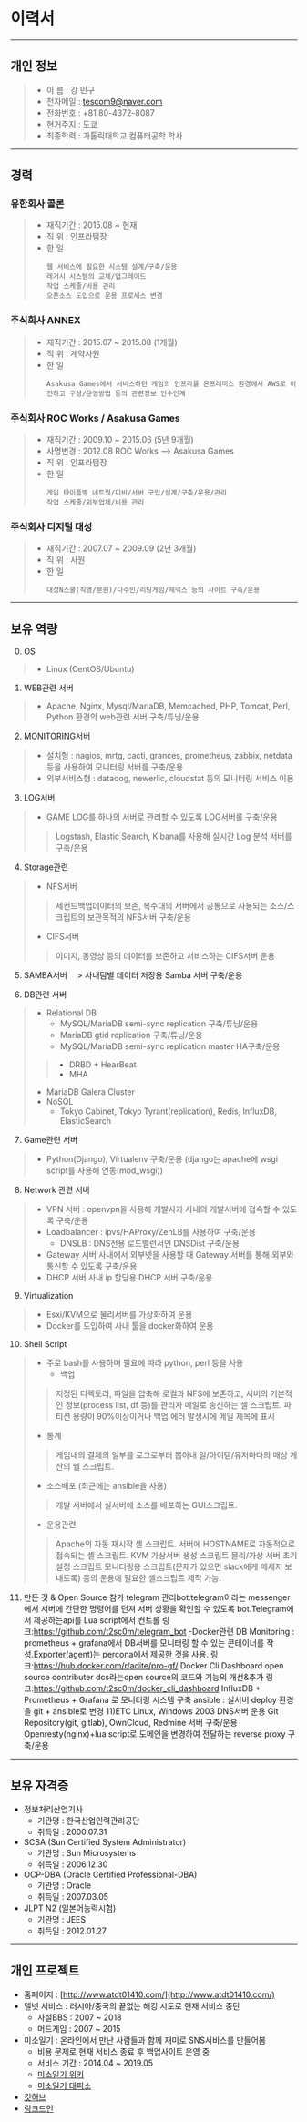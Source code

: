 # 이력서
---
## 개인 정보
> - 이   름 : 강 민구
> - 전자메일 : tescom9@naver.com
> - 전화번호 : +81 80-4372-8087
> - 현거주지 : 도쿄
> - 최종학력 : 가톨릭대학교 컴퓨터공학 학사
---

## 경력
### 유한회사 콜론
> - 재직기간 : 2015.08 ~ 현재
> - 직   위 : 인프라팀장
> - 한 일
>   ```script
>   웹 서비스에 필요한 시스템 설계/구축/운용
>   레거시 시스템의 교체/업그레이드
>   작업 스케줄/비용 관리
>   오픈소스 도입으로 운용 프로세스 변경
>   ```


### 주식회사 ANNEX
> - 재직기간 : 2015.07 ~ 2015.08 (1개월)
> - 직   위 : 계약사원
> - 한 일
>   ```script
>   Asakusa Games에서 서비스하던 게임의 인프라를 온프레미스 환경에서 AWS로 이전하고 구성/운영방법 등의 관련정보 인수인계
>   ```

### 주식회사 ROC Works / Asakusa Games
> - 재직기간 : 2009.10 ~ 2015.06 (5년 9개월)
> - 사명변경 : 2012.08 ROC Works --> Asakusa Games
> - 직   위 : 인프라팀장
> - 한 일
>   ```script
>   게임 타이틀별 네트웍/디비/서버 구입/설계/구축/운용/관리
>   작업 스케줄/외부업체/비용 관리
>   ```

### 주식회사 디지털 대성
> - 재직기간 : 2007.07 ~ 2009.09 (2년 3개월)
> - 직   위 : 사원
> - 한 일
>   ```script
>   대성N스쿨(직영/분원)/다수인/리딩게임/제넥스 등의 사이트 구축/운용
>   ```
---

## 보유 역량
0. OS
  > - Linux (CentOS/Ubuntu) 

1. WEB관련 서버
  > - Apache, Nginx, Mysql/MariaDB, Memcached, PHP, Tomcat, Perl, Python 환경의 web관련 서버 구축/튜닝/운용

2. MONITORING서버
  > - 설치형 : nagios, mrtg, cacti, grances, prometheus, zabbix, netdata 등을 사용하여 모니터링 서버를 구축/운용
  > - 외부서비스형 : datadog, newerlic, cloudstat 등의 모니터링 서비스 이용

3. LOG서버
  > - GAME LOG를 하나의 서버로 관리할 수 있도록 LOG서버를 구축/운용
  >>  Logstash, Elastic Search, Kibana를 사용해 실시간 Log 분석 서버를 구축/운용

4. Storage관련
  > - NFS서버
  >>  세컨드백업데이터의 보존, 복수대의 서버에서 공통으로 사용되는 소스/스크립트의 보관목적의 NFS서버 구축/운용
  > - CIFS서버
  >>  이미지, 동영상 등의 데이터를 보존하고 서비스하는 CIFS서버 운용

5. SAMBA서버
　> 사내팀별 데이터 저장용 Samba 서버 구축/운용

6. DB관련 서버
  > - Relational DB
  >   - MySQL/MariaDB semi-sync replication 구축/튜닝/운용
  >   - MariaDB gtid replication 구축/튜닝/운용
  >   - MySQL/MariaDB semi-sync replication master HA구축/운용
  >>    - DRBD + HearBeat
  >>    - MHA
  >   - MariaDB Galera Cluster
  > - NoSQL 
  >   - Tokyo Cabinet, Tokyo Tyrant(replication), Redis, InfluxDB, ElasticSearch

7. Game관련 서버
  > - Python(Django), Virtualenv 구축/운용 (django는 apache에 wsgi script를 사용해 연동(mod_wsgi)) 

8. Network 관련 서버
  > - VPN 서버 : openvpn을 사용해 개발사가 사내의 개발서버에 접속할 수 있도록 구축/운용
  > - Loadbalancer : ipvs/HAProxy/ZenLB를 사용하여 구축/운용
  >   - DNSLB : DNS전용 로드밸런서인 DNSDist 구축/운용
  > - Gateway 서버 사내에서 외부넷을 사용할 때 Gateway 서버를 통해 외부와 통신할 수 있도록 구축/운용
  > - DHCP 서버 사내 ip 할당용 DHCP 서버 구축/운용

9. Virtualization
  > - Esxi/KVM으로 물리서버를 가상화하여 운용
  > - Docker를 도입하여 사내 툴을 docker화하여 운용

10. Shell Script
  > - 주로 bash를 사용하며 필요에 따라 python, perl 등을 사용
  >   - 백업
  >>    지정된 디렉토리, 파일을 압축해 로컬과 NFS에 보존하고, 서버의 기본적인 정보(process list, df 등)를 관리자 메일로 송신하는 셸 스크립트. 
  >>    파티션 용량이 90%이상이거나 백업 에러 발생시에 메일 제목에 표시
  >   - 통계
  >>    게임내의 결제의 일부를 로그로부터 뽑아내 일/아이템/유저마다의 매상 계산의 쉘 스크립트.
  >   - 소스배포 (최근에는 ansible을 사용)
  >>    개발 서버에서 실서버에 소스를 배포하는 GUI스크립트.
  >   - 운용관련
  >>    Apache의 자동 재시작 셸 스크립트.
  >>    서버에 HOSTNAME로 자동적으로 접속되는 셸 스크립트.
  >>    KVM 가상서버 생성 스크립트
  >>    물리/가상 서버 초기설정 스크립트
  >>    모니터링용 스크립트(문제가 있으면 slack에게 메세지 보내도록)
  >>    등의 운용에 필요한 셸스크립트 제작 가능.

11. 만든 것 & Open Source 참가
telegram 관리bot:telegram이라는 messenger에서 서버에 간단한 명령어를 던져 서버 상황을 확인할 수 있도록 bot.Telegram에서 제공하는api를 Lua script에서 컨트롤
링크:https://github.com/t2sc0m/telegram_bot
-Docker관련
DB Monitoring : prometheus + grafana에서 DB서버를 모니터링 할 수 있는 콘테이너를 작성.Exporter(agent)는 percona에서 제공한 것을 사용.
링크:https://hub.docker.com/r/adite/pro-gf/
Docker Cli Dashboard open source contributer 
dcs라는open source의 코드와 기능의 개선&추가
링크:https://github.com/t2sc0m/docker_cli_dashboard
InfluxDB + Prometheus + Grafana 로 모니터링 시스템 구축
ansible : 실서버 deploy 환경을 git + ansible로 변경
11)ETC
Linux, Windows 2003 DNS서버 운용
Git Repository(git, gitlab), OwnCloud, Redmine 서버 구축/운용
Openresty(nginx)+lua script로 도메인을 변경하여 전달하는 reverse proxy 구축/운용
---

## 보유 자격증
- 정보처리산업기사
  - 기관명 : 한국산업인력관리공단
  - 취득일 : 2000.07.31
- SCSA (Sun Certified System Administrator)
  - 기관명 : Sun Microsystems
  - 취득일 : 2006.12.30
- OCP-DBA (Oracle Certified Professional-DBA)
  - 기관명 : Oracle
  - 취득일 : 2007.03.05
- JLPT N2 (일본어능력시험)
  - 기관명 : JEES
  - 취득일 : 2012.01.27
---

## 개인 프로젝트
- 홈페이지 : [http://www.atdt01410.com/](http://www.atdt01410.com/)
- 텔넷 서비스 : 러시아/중국의 끝없는 해킹 시도로 현재 서비스 중단
  - 사설BBS : 2007 ~ 2018
  - 머드게임 : 2007 ~ 2015
- 미소일기 : 온라인에서 만난 사람들과 함께 재미로 SNS서비스를 만들어봄
  - 비용 문제로 현재 서비스 종료 후 백업사이트 운영 중
  - 서비스 기간 : 2014.04 ~ 2019.05
  - [미소일기 위키](https://namu.wiki/w/%EB%AF%B8%EC%86%8C%EC%9D%BC%EA%B8%B0)
  - [미소일기 대피소](http://www.misodiary.net/)
- [깃허브](https://github.com/t2sc0m)
- [링크드인](https://www.linkedin.com/in/tescom/)
